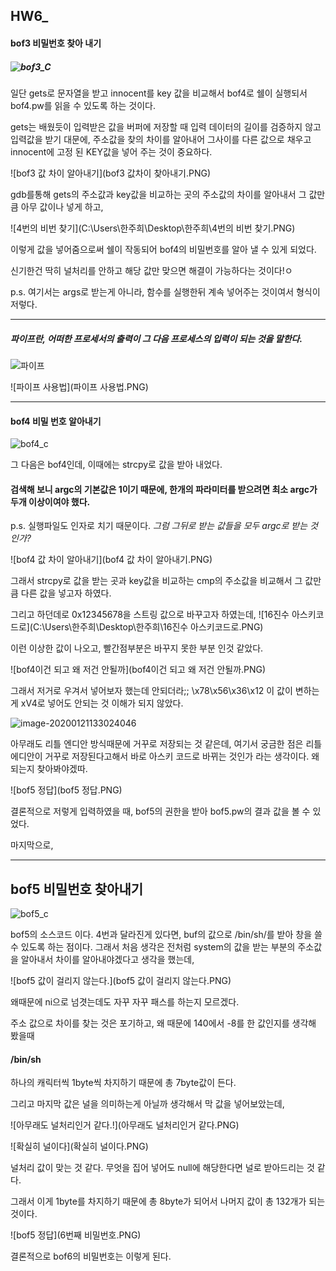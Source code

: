 ## HW6_

#### bof3 비밀번호 찾아 내기

##### ![bof3_C](bof3_C.PNG)

일단 gets로  문자열을 받고 innocent를 key 값을 비교해서 bof4로 쉘이 실행되서 bof4.pw를 읽을 수 있도록 하는 것이다.

gets는 배웠듯이 입력받은 값을 버퍼에 저장할 때 입력 데이터의 길이를 검증하지 않고 입력값을 받기 대문에, 주소값을 찾의 차이를 알아내어 그사이를 다른 값으로 채우고 innocent에 고정 된 KEY값을 넣어 주는 것이 중요하다.

![bof3 값 차이 알아내기](bof3 값차이 찾아내기.PNG)

gdb를통해 gets의 주소값과 key값을 비교하는 곳의 주소값의 차이를 알아내서 그 값만큼 아무 값이나 넣게 하고,

![4번의 비번 찾기](C:\Users\한주희\Desktop\한주희\4번의 비번 찾기.PNG)

이렇게 값을 넣어줌으로써 쉘이 작동되어 bof4의 비밀번호를 알아 낼 수 있게 되었다. 

신기한건 딱히 널처리를 안하고 해당 값만 맞으면 해결이 가능하다는 것이다!ㅇ

p.s. 여기서는 args로 받는게 아니라, 함수를 실행한뒤 계속 넣어주는 것이여서 형식이 저렇다.

---

##### 파이프란, 어떠한 프로세서의 출력이 그 다음 프로세스의 입력이 되는 것을 말한다. 

![파이프](파이프.PNG)

![파이프 사용법](파이프 사용법.PNG)

---



#### bof4 비밀 번호 알아내기

![bof4_c](bof4_c.PNG)

그 다음은 bof4인데, 이때에는 strcpy로 값을 받아 내었다. 

#### 검색해 보니 argc의 기본값은 1이기 때문에, 한개의 파라미터를 받으려면 최소 argc가 두개 이상이여야 했다.

p.s. 실행파일도 인자로 치기 때문이다. *그럼 그뒤로 받는 값들을 모두 argc로 받는 것인가?*

![bof4 값 차이 알아내기](bof4 값 차이 알아내기.PNG)

그래서 strcpy로 값을 받는 곳과 key값을 비교하는 cmp의 주소값을 비교해서 그 값만큼 다른 값을 넣고자 하였다.

그리고 하던데로 0x12345678을 스트링 값으로 바꾸고자 하였는데, ![16진수 아스키코드로](C:\Users\한주희\Desktop\한주희\16진수 아스키코드로.PNG)

이런 이상한 값이 나오고, 빨간점부분은 바꾸지 못한 부분 인것 같았다. 

![bof4이건 되고 왜 저건 안될까](bof4이건 되고 왜 저건 안될까.PNG)

그래서 저거로 우겨서 넣어보자 했는데 안되더라;; \x78\x56\x36\x12 이 값이 변하는게 xV4로 넣어도 안되는 것 이해가 되지 않았다. 

![image-20200121133024046](리틀에디안.PNG)

아무래도 리틀 엔디안 방식때문에 거꾸로 저장되는 것 같은데, 여기서 궁금한 점은 리틀에디안이 거꾸로 저장된다고해서 바로 아스키 코드로 바뀌는 것인가 라는 생각이다. 왜 되는지 찾아봐야겠따.

![bof5 정답](bof5 정답.PNG)

결론적으로 저렇게 입력하였을 때, bof5의 권한을 받아   bof5.pw의 결과 값을 볼 수 있었다. 



마지막으로, 



---



## bof5 비밀번호 찾아내기

![bof5_c](bof5_c.PNG)

bof5의 소스코드 이다. 4번과 달라진게 있다면,   buf의 값으로 /bin/sh/를 받아 창을 쓸수 있도록 하는 점이다. 그래서 처음 생각은 전처럼  system의 값을 받는 부분의 주소값을 알아내서 차이를 알아내야겠다고 생각을 했는데, 

![bof5 값이 걸리지 않는다.](bof5 값이 걸리지 않는다.PNG)

왜때문에 ni으로 넘겻는데도 자꾸 자꾸 패스를 하는지 모르겠다.

주소 값으로 차이를 찾는 것은 포기하고, 왜 때문에 140에서 -8를 한 값인지를 생각해 봤을때

#### /bin/sh

하나의 캐릭터씩 1byte씩 차지하기 때문에 총 7byte값이 든다. 

그리고 마지막 값은 널을 의미하는게 아닐까 생각해서 막 값을 넣어보았는데, 

![아무래도 널처리인거 같다.!](아무래도 널처리인거 같다.PNG)

![확실히 널이다](확실히 널이다.PNG)

널처리 값이 맞는 것 같다. 무엇을 집어 넣어도 null에 해당한다면 널로 받아드리는 것 같다. 

그래서 이게 1byte를 차지하기 때문에 총 8byte가 되어서 나머지 값이 총 132개가 되는 것이다.

![bof5 정답](6번째 비밀번호.PNG)

결론적으로  bof6의 비밀번호는 이렇게 된다. 